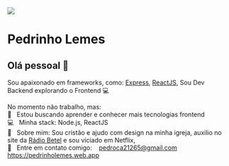 <img width="auto" src="https://picsum.photos/1500/400">


# Pedrinho Lemes

## Olá pessoal 👋
Sou apaixonado em frameworks, como: [Express](https://expressjs.com), [ReactJS](https://reactjs.org),
Sou Dev Backend explorando o Frontend :computer:

 No momento não trabalho, mas:
 <br/> :purple_heart: &nbsp; Estou buscando aprender e conhecer mais tecnologias frontend
 <br/> :computer: &nbsp; Minha stack: Node.js, ReactJS
 <br/> 💬  &nbsp; Sobre mim: Sou cristão e ajudo com design na minha igreja, auxilio no site da [Rádio Betel](https://radiobetelfm.com.br) e sou viciado em Netflix, 
 <br/> :email: &nbsp; Entre em contato comigo: &nbsp; &nbsp;<pedroca21265@gmail.com>
&nbsp;
<https://pedrinholemes.web.app>

